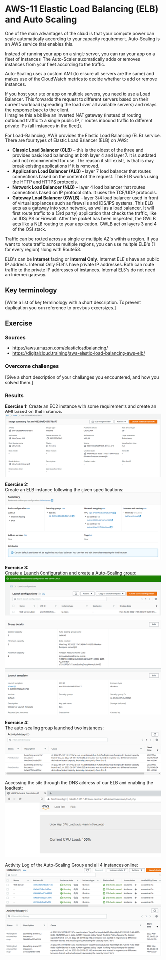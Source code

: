 # AWS-11 Elastic Load Balancing (ELB) and Auto Scaling
One of the main advantages of the cloud is that your compute power can scale automatically according to your capacity requirement. Auto-Scaling is an AWS service that enables this.  
  
Instead of running your app on a single server, you can run your app on a fleet of instances. The Auto-Scaler automatically adds or removes instances from your fleet according to the traffic.  
  
Auto-Scaling uses a custom AMI (to ensure all servers are the same) and makes use of the CloudWatch metrics to decide whether to add or remove instances.
  
If you host your site or app on multiple servers, you need to use a Load Balancer. This forwards the request to different servers based on their current workload (spreading the load over all available servers) and relays the response back to the client.  
I imagine this a bit like an inverted NAT gateway (instead of routing outbound traffic to a single public IP, it routes inbound traffic to different private IPs (all instances in the fleet)).  
  
For Load-Balancing, AWS provides the Elastic Load Balancing (ELB) service. There are four types of Elastic Load Balancer (ELB) on AWS:  
- **Classic Load Balancer (CLB)** – this is the oldest of the three and provides basic load balancing at both layer 4 and layer 7. It is outdated and not recommended for use. The reason it still exists, is that is may break existing applications if it is removed.
- **Application Load Balancer (ALB)** – layer 7 load balancer that routes connections based on the content of the request. This ELB works using the HTTP and HTTPS protocols.
- **Network Load Balancer (NLB)** – layer 4 load balancer that routes connections based on IP protocol data. It uses the TCP/UDP protocols.
- **Gateway Load Balancer (GWLB)** – layer 3/4 load balancer used in front of virtual appliances such as firewalls and IDS/IPS systems. This ELB acts as a gateway into your network, as well as a load balancer. It will first route traffic to a (3rd party) application that checks the traffic, like an IDS/IPS or Firewall. After the packet has been inspected, the GWLB acts like a NLB routing to your application. GWLB act on layers 3 and 4 of the OSI stack.
  
Traffic can be routed across a single or multiple AZ's within a region. If you want to route traffic across multiple regions, you can use multple ELB's (1 for every region) along with Route53.  
  
ELB's can be **Internet** facing or **Internal Only**. Internet ELB's have an public IP address. Internal Only ELB's have private IP addresses. Both can route traffic to the private IP addresses of instances. Internal ELB's do not need an internet gateway.  

## Key terminology
[Write a list of key terminology with a short description. To prevent duplication you can reference to previous excersizes.]

## Exercise
### Sources
- https://aws.amazon.com/elasticloadbalancing/
- https://digitalcloud.training/aws-elastic-load-balancing-aws-elb/

### Overcome challenges
[Give a short description of your challanges you encountered, and how you solved them.]

### Results
**Exercise 1:**
Create an EC2 instance with some requirements and create an AMI based on that instance:  
![AWS-11 1](../00_includes/CLOUD02/AWS-11_1.png)  
  
**Exercise 2:**  
Create an ELB instance following the given specifications:  
![AWS-11 2](../00_includes/CLOUD02/AWS-11_2.png)  
  
**Exercise 3:**  
Create a Launch Configuration and create a Auto-Scaling group:  
![AWS-11 3](../00_includes/CLOUD02/AWS-11_3.png)  
  
![AWS-11 4](../00_includes/CLOUD02/AWS-11_4.png)  
  
**Exercise 4:**  
The auto-scaling group launched two instances:
![AWS-11 5](../00_includes/CLOUD02/AWS-11_5.png)  
  
Accessing the site through the DNS address of our ELB and enabling the loadtest:  
![AWS-11 6](../00_includes/CLOUD02/AWS-11_6.png)  
  
Activity Log of the Auto-Scaling Group and all 4 instances online:  
![AWS-11 7](../00_includes/CLOUD02/AWS-11_7.png)    
